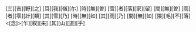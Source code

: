 [三][吉][野][之] [耳][我][嶺][尓] [時][無][曽] [雪][者][落][家][留] [間][無][曽] [雨][者][零][計][類] [其][雪][乃] [時][無][如] [其][雨][乃] [間][無][如] [隈][毛][不][落] <[念]>[乍][叙][来] [其][山][道][乎]

